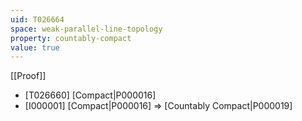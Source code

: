 ```yaml
---
uid: T026664
space: weak-parallel-line-topology
property: countably-compact
value: true
---
```

[[Proof]]

* [T026660] [Compact|P000016]
* [I000001] [Compact|P000016] => [Countably Compact|P000019]


